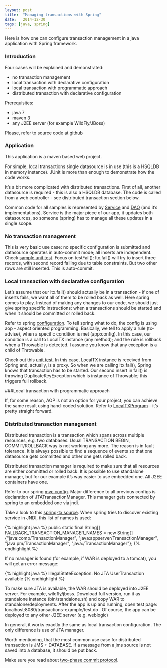 ```yaml
---
layout: post
title:  "Managing transactions with Spring"
date:   2014-12-30
tags: [java, spring]
---
```


Here is how one can configure transaction management in a java application with
Spring framework.

### Introduction

Four cases will be explained and demonstrated:

 * no transaction management
 * local transaction with declarative configuration
 * local transaction with programmatic approach
 * distributed transaction with declarative configuration

Prerequisites:

 * java 7
 * maven 3
 * any J2EE server (for example WildFly/JBoss)

Please, refer to source code at <a href="https://github.com/andrewromanenco/transactions-example" target="_blank">
github</a>

### Application

This application is a maven based web project.

For simple, local transactions single datasource is in use (this is a HSQLDB in
memory instance). JUnit is more than enough to demonstrate how the code works.

It’s a bit more complicated with distributed transactions. First of all, another
datasource is required - this is also a HSQLDB database. The code is called from
a web controller - see distributed transaction section below.

Common code for all samples is represented by
<a href="https://github.com/andrewromanenco/transactions-example/blob/master/src/main/java/com/romanenco/transactions/Service.java" target="_blank">Service</a>
and
<a href="https://github.com/andrewromanenco/transactions-example/blob/master/src/main/java/com/romanenco/transactions/DAO.java" target="_blank">DAO</a>
(and it’s implementations). Service is the major piece of our app, it updates
both datasources, so someone (spring) has to manage all these updates in a
single scope.

### No transaction management

This is very basic use case: no specific configuration is submitted and datasource operates in auto-commit mode; all inserts are independent. Check <a href="https://github.com/andrewromanenco/transactions-example/blob/master/src/test/java/com/romanenco/transactions/NoTXTest.java" target="_blank">sample unit test</a>.
Focus on testFail(): ltx.fail() will try to insert three records, with second
record failing due to table constraints. But two other rows are still inserted.
This is auto-commit.

### Local transaction with declarative configuration

Let’s assume that our ltx.fail() should actually be in a transaction - if one of
inserts fails, we want all of them to be rolled back as well. Here spring comes
to play. Instead of making any changes to our code, we should just give spring
specific instructions: when a transactions should be started and when it should
be committed or rolled back.

Refer to spring <a href="https://github.com/andrewromanenco/transactions-example/blob/master/src/test/resources/local-context.xml" target="_blank">configuration</a>.
To tell spring what to do, the config is using aop - aspect oriented
programming. Basically, we tell to apply a rule (tx-advise), when a specific
condition is met (app:config). In this case, our condition is a call to LocalTX
instance (any method); and the rule is rollback when a Throwable is detected. I
assume you know that any exception is a child of Throwable.

Check out this <a href="https://github.com/andrewromanenco/transactions-example/blob/master/src/test/java/com/romanenco/transactions/LocalTXTest.java" target="_blank">unit test</a>.
In this case, LocalTX instance is received from Spring and, actually, is a
proxy. So when we are calling ltx.fail(), Spring knows that transaction has to
be started. Our second insert in fail() is throwing DuplicateKeyException which
is instance of Throwable; this triggers full rollback.

###Local transaction with programmatic approach

If, for some reason, AOP is not an option for your project, you can achieve the
same result using hand-coded solution. Refer to <a href="https://github.com/andrewromanenco/transactions-example/blob/master/src/test/java/com/romanenco/transactions/LocalTXProgramTest.java" target="_blank">LocalTXProgram</a> - it’s pretty straight forward.

### Distributed transaction management

Distributed transaction is a transaction which spans across multiple resources,
e.g. two databases. Usual TRANSACTION BEGIN, COMMIT/ROLLBACK way is not working
any more. The reason is in fault tolerance. It is always possible to find a
sequence of events so that one datasource gets committed and other one gets
rolled back.

Distributed transaction manager is required to make sure that all resources are
either committed or rolled back. It is possible to use standalone manager, but
for our example it’s way easier to use embedded one. All J2EE containers have
one.

Refer to our spring <a href="https://github.com/andrewromanenco/transactions-example/blob/master/src/main/webapp/WEB-INF/springapp-servlet.xml" target="_blank">mvc config</a>.
Major difference to all previous configs is declaration of
JTATransactionManager. This manager gets connected by spring to an embedded one
via jndi.

Take a look to this <a href="https://github.com/spring-projects/spring-framework/blob/master/spring-tx/src/main/java/org/springframework/transaction/jta/JtaTransactionManager.java" target="_blank">spring-tx source</a>.
When spring tries to discover existing service in JNDI, this list of names is used:

{% highlight java %}
public static final String[] FALLBACK_TRANSACTION_MANAGER_NAMES =
            new String[] {"java:comp/TransactionManager", "java:appserver/TransactionManager",
                    "java:pm/TransactionManager", "java:/TransactionManager"};
{% endhighlight %}

If no manager is found (for example, if WAR is deployed to a tomcat), you will
get an error message:

{% highlight java %}
IllegalStateException: No JTA UserTransaction available
{% endhighlight %}

To make sure JTA is available, the WAR should be deployed into J2EE server. For
example, wildfly/jboss. Download full version, run it as standalone instance
(bin/standalone.sh) and copy WAR to standalone/deployments. After the app is up
and running, open test page: localhost:8080/transactions-example/test.do . Of
course, the app can be deployed to any other J2EE server (e.g. weblogic)

In general, it works exactly the same as local transaction configuration. The
only difference is use of JTA manager.

Worth mentioning, that the most common use case for distributed transaction is
JMS + DATABASE. If a message from a jms source is not saved into a database, it
should be put back.

Make sure you read about <a href="http://en.wikipedia.org/wiki/Two-phase_commit_protocol" target="_blank">two-phase commit protocol</a>.

